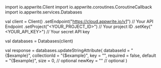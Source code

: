 import io.appwrite.Client
import io.appwrite.coroutines.CoroutineCallback
import io.appwrite.services.Databases

val client = Client()
    .setEndpoint("https://cloud.appwrite.io/v1") // Your API Endpoint
    .setProject("<YOUR_PROJECT_ID>") // Your project ID
    .setKey("<YOUR_API_KEY>") // Your secret API key

val databases = Databases(client)

val response = databases.updateStringAttribute(
    databaseId = "{$example}",
    collectionId = "{$example}",
    key = "",
    required = false,
    default = "{$example}",
    size = 0, // optional
    newKey = "" // optional
)
